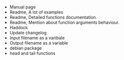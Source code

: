 - Manual page
- Readme, A lot of examples
- Readme, Detailed functions documentation.
- Readme, Mention about function arguments behaviour.
- Haddock
- Update changelog
- Input filename as a varibale
- Output filename as a variable
- debian package
- head and tail functions
